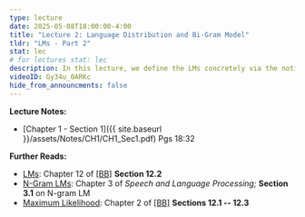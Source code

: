 ```yaml
---
type: lecture
date: 2025-05-08T18:00:00-4:00
title: "Lecture 2: Language Distribution and Bi-Gram Model"
tldr: "LMs - Part 2"
stat: lec
# for lectures stat: lec
description: In this lecture, we define the LMs concretely via the notion of language distribution. We then build a simple Bi-gram LM.
videoID: Gy34u_0ARKc
hide_from_announcments: false
---
```

**Lecture Notes:**
- [Chapter 1 - Section 1]({{ site.baseurl }}/assets/Notes/CH1/CH1_Sec1.pdf) Pgs 18:32
<!-- - [AplDL Notes: Recurent NNs]({{ site.baseurl }}/assets/AplDL/AplDL_RNNs.pdf) -->

**Further Reads:**
- [LMs](https://www.bishopbook.com/): Chapter 12 of [[BB]](https://www.bishopbook.com/) __Section 12.2__
- [N-Gram LMs](https://web.stanford.edu/~jurafsky/slp3/3.pdf): Chapter 3 of _Speech and Language Processing;_ __Section 3.1__ on N-gram LM
- [Maximum Likelihood](https://www.bishopbook.com/): Chapter 2 of [[BB]](https://www.bishopbook.com/) __Sections 12.1 -- 12.3__
